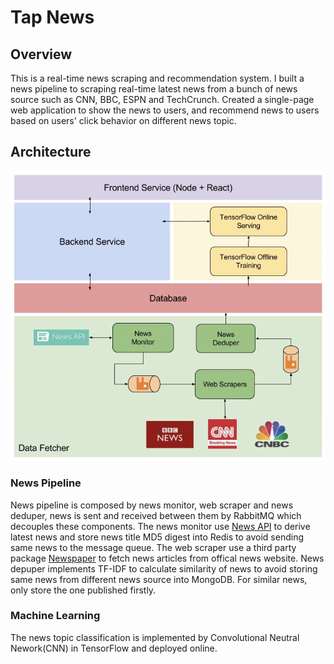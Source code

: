# Tap News
## Overview
This is a real-time news scraping and recommendation system. I built a news pipeline to scraping real-time latest news from a bunch of news source such as CNN, BBC, ESPN and TechCrunch. Created a single-page web application to show the news to users, and recommend news to users based on users' click behavior on different news topic. 
## Architecture
<img src="tap-news-architecture.png" />

### News Pipeline
News pipeline is composed by news monitor, web scraper and news deduper, news is sent and received between them by RabbitMQ which decouples these components. The news monitor use [News API](https://newsapi.org) to derive latest news and store news title MD5 digest into Redis to avoid sending same news to the message queue. The web scraper use a third party package [Newspaper](https://newspaper.readthedocs.io/en/latest/) to fetch news articles from offical news website. News depuper implements TF-IDF to calculate similarity of news to avoid storing same news from different news source into MongoDB. For similar news, only store the one published firstly.
### Machine Learning
The news topic classification is implemented by Convolutional Neutral Nework(CNN) in TensorFlow and deployed online.
